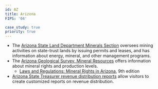 ```yaml
---
id: AZ
title: Arizona
FIPS: '04'

case_study: true
priority: true
---
```

* The [Arizona State Land Department Minerals Section](https://land.az.gov/divisions/natural-resources/minerals) oversees mining activities on state-trust lands by issuing permits and leases, and has information about energy, mineral, and other management programs.
* The [Arizona Geological Survey, Mineral Resources](http://www.azgs.az.gov/minerals.shtml) offers information about mineral rights and production levels.
  - [Laws and Regulations: Mineral Rights in Arizona](http://repository.azgs.az.gov/sites/default/files/dlio/files/nid1639/lawregs9thed5thprintverforprintingaugust2014.pdf), 9th edition
* [Arizona State Treasurer revenue distribution reports](http://www.aztreasury.gov/local-govt/revenue-distributions/) allow visitors to create customized reports on revenue distribution.
